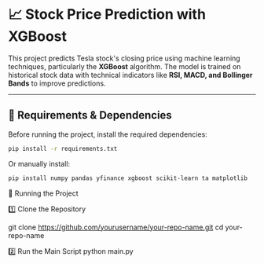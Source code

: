 # 📈 Stock Price Prediction with XGBoost

This project predicts Tesla stock's closing price using machine learning techniques, particularly the **XGBoost** algorithm. The model is trained on historical stock data with technical indicators like **RSI, MACD, and Bollinger Bands** to improve predictions.

---

## 🔧 Requirements & Dependencies

Before running the project, install the required dependencies:

```bash
pip install -r requirements.txt
```
Or manually install:

```bash
pip install numpy pandas yfinance xgboost scikit-learn ta matplotlib
```



🚀 Running the Project

1️⃣ Clone the Repository

git clone https://github.com/yourusername/your-repo-name.git
cd your-repo-name

2️⃣ Run the Main Script
python main.py

